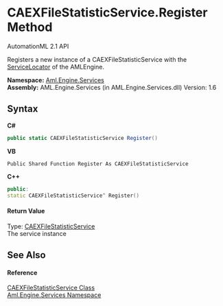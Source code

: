 # CAEXFileStatisticService.Register Method 
AutomationML 2.1 API 

Registers a new instance of a CAEXFileStatisticService with the <a href="T_Aml_Engine_Services_ServiceLocator">ServiceLocator</a> of the AMLEngine.

**Namespace:**&nbsp;<a href="N_Aml_Engine_Services">Aml.Engine.Services</a><br />**Assembly:**&nbsp;AML.Engine.Services (in AML.Engine.Services.dll) Version: 1.6

## Syntax

**C#**<br />
``` C#
public static CAEXFileStatisticService Register()
```

**VB**<br />
``` VB
Public Shared Function Register As CAEXFileStatisticService
```

**C++**<br />
``` C++
public:
static CAEXFileStatisticService^ Register()
```


#### Return Value
Type: <a href="T_Aml_Engine_Services_CAEXFileStatisticService">CAEXFileStatisticService</a><br />The service instance

## See Also


#### Reference
<a href="T_Aml_Engine_Services_CAEXFileStatisticService">CAEXFileStatisticService Class</a><br /><a href="N_Aml_Engine_Services">Aml.Engine.Services Namespace</a><br />